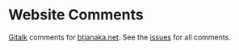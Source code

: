 # Website Comments

[Gitalk](https://github.com/gitalk/gitalk) comments for [btjanaka.net](https://btjanaka.net). See the [issues](https://github.com/btjanaka/website-comments/issues) for all comments.
